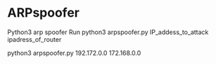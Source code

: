 # ARPspoofer
Python3 arp spoofer
Run
python3  arpspoofer.py IP_addess_to_attack  ipadress_of_router

python3 arpspoofer.py 192.172.0.0 172.168.0.0
